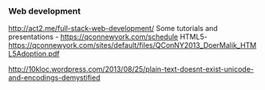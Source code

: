 ### Web development
http://act2.me/full-stack-web-development/
Some tutorials and presentations - https://qconnewyork.com/schedule
HTML5- https://qconnewyork.com/sites/default/files/QConNY2013_DoerMalik_HTML5Adoption.pdf


http://10kloc.wordpress.com/2013/08/25/plain-text-doesnt-exist-unicode-and-encodings-demystified  
